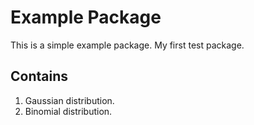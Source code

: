 # Example Package

This is a simple example package.
My first test package.
## Contains
1. Gaussian distribution.
2. Binomial distribution. 